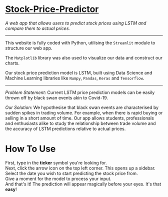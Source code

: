 # [Stock-Price-Predictor](https://share.streamlit.io/rowentey/stock-price/main/app.py)
*A web app that allows users to predict stock prices using LSTM and compare them to actual prices.*

---

This website is fully coded with Python, utilising the `Streamlit` module to structure our web app.  

The `Matplotlib` library was also used to visualize our data and construct our charts.

Our stock price prediction model is LSTM, built using Data Science and Machine Learning libraries like `Numpy`, `Pandas`, `Keras` and `Tensorflow`. 

---

*Problem Statement*: Current LSTM price prediction models can be easily thrown off by black swan events akin to Covid-19.

*Our Solution*: We hypothesise that black swan events are characterised by sudden spikes in trading volume. For example, when there is rapid buying or selling in a short amount of time. Our app allows students, professionals and enthusiasts alike to study the relationship between trade volume and the accuracy of LSTM predictions relative to actual prices.

# How To Use
First, type in the **ticker** symbol you're looking for.  
Next, click the arrow icon on the top left corner. This opens up a sidebar. Select the date you wish to start predicting the stock price from.  
Give a moment for the model to process your input.  
And that's it! The prediction will appear magically before your eyes. It's that **easy**!
